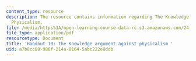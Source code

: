 ```yaml
---
content_type: resource
description: The resource contains information regarding The Knowledge Argument Against
  Physicalism.
file: /media/https%3A/open-learning-course-data-rc.s3.amazonaws.com/24-09-minds-and-machines-fall-2011/a7b8cc80986f214a81645abc222e8ddb_MIT24_09F11_knowledge.pdf
file_type: application/pdf
resourcetype: Document
title: 'Handout 10: the Knowledge argument against physicalism '
uid: a7b8cc80-986f-214a-8164-5abc222e8ddb
---
```

